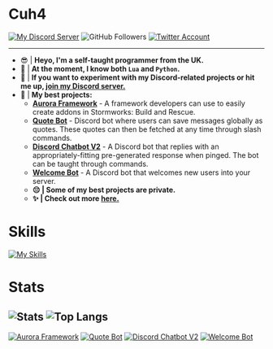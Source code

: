 # Cuh4
[![My Discord Server](https://img.shields.io/discord/1167317932095848548?style=for-the-badge&logo=discord)](https://discord.gg/CymKaDE2pj)
![GitHub Followers](https://img.shields.io/github/followers/Cuh4?style=for-the-badge&logo=github)
[![Twitter Account](https://img.shields.io/twitter/follow/cuh4444?style=for-the-badge&logo=twitter&color=1f1e1e)](https://twitter.com/cuh4444)

---

- 😎 | **Heyo, I'm a self-taught programmer from the UK.**
- 🎫 | **At the moment, I know both `Lua` and `Python`.**
- 🎇 | **If you want to experiment with my Discord-related projects or hit me up, [join my Discord server.](https://discord.gg/CymKaDE2pj)**
- 🎨 | **My best projects:**
    - **[Aurora Framework](https://github.com/Cuh4/AuroraFramework)** - A framework developers can use to easily create addons in Stormworks: Build and Rescue.
    - **[Quote Bot](https://github.com/Cuh4/QuoteBot)** - Discord bot where users can save messages globally as quotes. These quotes can then be fetched at any time through slash commands.
    - **[Discord Chatbot V2](https://github.com/Cuh4/DiscordChatbotV2)** - A Discord bot that replies with an appropriately-fitting pre-generated response when pinged. The bot can be taught through commands.
    - **[Welcome Bot](https://github.com/Cuh4/WelcomeBot)** - A Discord bot that welcomes new users into your server.
    - **😔 | Some of my best projects are private.**
    - **✨ | Check out more [here.](https://github.com/Cuh4?tab=repositories)**

# Skills
[![My Skills](https://skillicons.dev/icons?i=lua,py,github,flask,bots,discord,css,html,md,sqlite,mysql,replit,vscode)](https://skillicons.dev)

# Stats

![Stats](https://github-readme-stats.vercel.app/api?username=Cuh4&theme=dark&show_icons=true&custom_title=My+Stats&ring_color=1ac5f0)
![Top Langs](https://github-readme-stats.vercel.app/api/top-langs/?username=Cuh4&theme=dark)
---
[![Aurora Framework](https://github-readme-stats.vercel.app/api/pin/?username=Cuh4&repo=AuroraFramework&theme=dark)](https://github.com/Cuh4/AuroraFramework)
[![Quote Bot](https://github-readme-stats.vercel.app/api/pin/?username=Cuh4&repo=QuoteBot&theme=dark)](https://github.com/Cuh4/QuoteBot)
[![Discord Chatbot V2](https://github-readme-stats.vercel.app/api/pin/?username=Cuh4&repo=DiscordChatbotV2&theme=dark)](https://github.com/Cuh4/DiscordChatbotV2)
[![Welcome Bot](https://github-readme-stats.vercel.app/api/pin/?username=Cuh4&repo=WelcomeBot&theme=dark)](https://github.com/Cuh4/WelcomeBot)